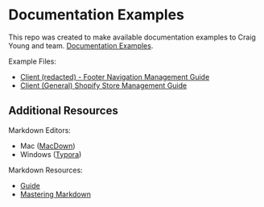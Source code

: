 # Documentation Examples

This repo was created to make available documentation examples to Craig Young and team. [Documentation Examples](https://github.com/jeremybwilson/documentation-examples).

Example Files:

- [Client (redacted) - Footer Navigation Management Guide](https://github.com/jeremybwilson/documentation-examples/blob/master/Client%20(Redacted)%20Store%20Footer%20Navigation%20Guide.md)
- [Client (General) Shopify Store Management Guide](https://github.com/jeremybwilson/documentation-examples/blob/master/Shopify%20MGMT%20Guide%20-%20Full.pdf)

## Additional Resources

Markdown Editors:

- Mac ([MacDown](https://macdown.uranusjr.com/))
- Windows ([Typora](https://typora.io/))

Markdown Resources:

- [Guide](https://www.markdownguide.org/)
- [Mastering Markdown](https://guides.github.com/features/mastering-markdown/)
